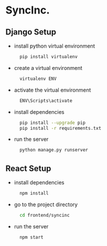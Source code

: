 # SyncInc.

## Django Setup
- install python virtual environment
  ```bash
    pip install virtualenv
  ```
- create a virtual environment
  ```bash
    virtualenv ENV
  ```
- activate the virtual environment
  ```bash
    ENV\Scripts\activate
  ```
- install dependencies
  ```bash
    pip install --upgrade pip
    pip install -r requirements.txt
  ```
- run the server
  ```bash
    python manage.py runserver
  ```

## React Setup
- install dependencies
  ```bash
    npm install
  ```
- go to the project directory
  ```bash
    cd frontend/syncinc
  ```
- run the server
  ```bash
    npm start
  ```